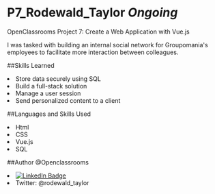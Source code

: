 # P7_Rodewald_Taylor *Ongoing*
OpenClassrooms Project 7: Create a Web Application with Vue.js

I was tasked with building an internal social network for Groupomania's employees to facilitate more interaction between colleagues.

##Skills Learned
<li> Store data securely using SQL
<li> Build a full-stack solution
<li> Manage a user session
<li> Send personalized content to a client

##Languages and Skills Used
<li> Html
<li> CSS
<li> Vue.js
<li> SQL

##Author
@Openclassrooms
<li> 
  <a href="https://www.linkedin.com/in/taylor-rodewald/">
    <img src="https://img.shields.io/badge/LinkedIn-blue?style=for-the-badge&logo=linkedin&logoColor=white" alt="LinkedIn Badge"/>
  </a>
<li> Twitter: @rodewald_taylor
